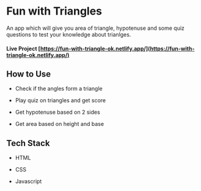# Fun with Triangles

An app which will give you area of triangle, hypotenuse and some quiz questions to test your knowledge about trianlges.

#### Live Project [https://fun-with-triangle-ok.netlify.app/](https://fun-with-triangle-ok.netlify.app/)

## How to Use

* Check if the angles form a triangle

* Play quiz on triangles and get score

* Get hypotenuse based on 2 sides

* Get area based on height and base


## Tech Stack

* HTML

* CSS

* Javascript
